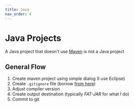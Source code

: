 ```yaml
---
title: Java
nav_order: 4
---
```

# Java Projects

A Java project that doesn't use [Maven](http://maven.apache.org/) is not a Java project

## General Flow

1. Create maven project using simple dialog (I use Eclipse)
2. Create `.gitignore` file (borrow [from here](https://github.com/github/gitignore/blob/master/Maven.gitignore))
3. Adjust compiler version
4. Create output destination (typically *FAT-JAR* for what I do)
5. Commit to git
